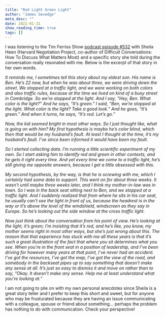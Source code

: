 ```yaml
---
title: "Red Light Green Light"
author: "James Sevedge"
meta_desc: ""
date: 2022-01-31
show_reading_time: true
tags: []
---
```


I was listening to the Tim Ferriss Show [podcast episode #532](https://tim.blog/2021/09/09/sheila-heen) with Sheila Heen (Harvard Negotiation Project, co-author of Difficult Conversations: How To Discuss What Matters Most) and a specific story she told during the conversation really resonated with me. Below is the excerpt of that story in her own words.

*It reminds me, I sometimes tell this story about my eldest son. His name is Ben. He’s 22 now, but when he was about three, we were driving down the street. We stopped at a traffic light, and we were working on both colors and also traffic rules, because at the time we lived on kind of a busy street in Cambridge. So we’re stopped at the light. And I say, “Hey, Ben. What color is the light?” And he says, “It’s green.” I said, “Ben, we’re stopped at the light. What color is the light? Take a good look.” And he goes, “It’s green.” And when it turns, he says, “It’s red. Let’s go.”*

*Now, the kid seemed bright in most other ways. So I just thought like, what is going on with him? My first hypothesis is maybe he’s color blind, which then that would be my husband’s fault. At least I thought at the time, it’s my husband’s fault. I’ve since been informed it would have been my fault.*

*So I started collecting data. I’m running a little scientific experiment of my own. So I start asking him to identify red and green in other contexts, and he gets it right every time. And yet every time we come to a traffic light, he’s still giving me opposite answers, because I get a little obsessed with this.*

*My second hypothesis, by the way, is that he is screwing with me, which I certainly had some data to support. This went on for about three weeks. It wasn’t until maybe three weeks later, and I think my mother-in-law was in town. So I was in the back seat sitting next to Ben, and we stopped at a traffic light. And I suddenly realized that from where he sits in his car seat, he usually can’t see the light in front of us, because the headrest is in the way or it’s above the level of the windshield, windscreen as they say in Europe. So he’s looking out the side window at the cross traffic light.*

*Now just think about the conversation from his point of view. He’s looking at the light, it’s green; I’m insisting that it’s red, and he’s like, you know, my mother seems right in most other ways, but she’s just wrong about this. The reason that that experience has stuck with me all these years is that it’s such a great illustration of the fact that where you sit determines what you see. When you’re in the front seat in a position of leadership, and I’ve been driving for however many years at that point, I’ve never had an accident. I’ve got the resources, I’ve got the map, I’ve got the view of the road, and somebody in the backseat pipes up to say something that doesn’t make any sense at all. It’s just so easy to dismiss it and move on rather than to say, “Okay. It doesn’t make any sense. Help me at least understand what you’re looking at.”*

I am not going to pile on with my own personal anecdotes since Sheila is a great story teller and I prefer to keep this short and sweet, but for anyone who may be frusturated because they are having an issue communicating with a colleague, spouse or friend about something… perhaps the problem has nothing to do with communication. Check your perspective!